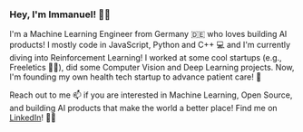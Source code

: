 ### Hey, I'm Immanuel! 👋🏽‍

I'm a Machine Learning Engineer from Germany 🇩🇪 who loves building AI products! I mostly code in JavaScript, Python and C++ 💻 and I'm currently diving into Reinforcement Learning! I worked at some cool startups (e.g., Freeletics 🏃🏽‍), did some Computer Vision and Deep Learning projects. Now, I'm founding my own health tech startup to advance patient care! 🌱

Reach out to me 📫 if you are interested in Machine Learning, Open Source, and building AI products that make the world a better place! 
Find me on [LinkedIn](https://www.linkedin.com/in/immanuelschwall/)! 🤙🏽‍
